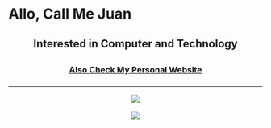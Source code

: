 # Allo, Call Me Juan

<h2 align="center"> Interested in Computer and Technology <h2/>
<h3 align="center"><a href="https://michaeljuannn.github.io/"> Also Check My Personal Website</a> <h3/>

---

<p align="center"><img src="https://github-readme-stats.vercel.app/api?username=michaeljuannn&show_icons=true&theme=synthwave"><img/></p>
<p align="center"><img src="https://github-readme-stats.vercel.app/api/top-langs?username=michaeljuannn&theme=synthwave&size_weight=0.5&count_weight=0.5&layout=compact"><img/></p>
